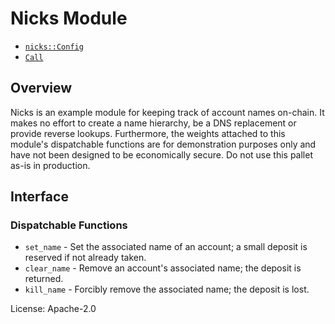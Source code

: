 # Nicks Module

- [`nicks::Config`](https://docs.rs/pallet-nicks/latest/pallet_nicks/trait.Config.html)
- [`Call`](https://docs.rs/pallet-nicks/latest/pallet_nicks/enum.Call.html)

## Overview

Nicks is an example module for keeping track of account names on-chain. It makes no effort to
create a name hierarchy, be a DNS replacement or provide reverse lookups. Furthermore, the
weights attached to this module's dispatchable functions are for demonstration purposes only and
have not been designed to be economically secure. Do not use this pallet as-is in production.

## Interface

### Dispatchable Functions

- `set_name` - Set the associated name of an account; a small deposit is reserved if not already
  taken.
- `clear_name` - Remove an account's associated name; the deposit is returned.
- `kill_name` - Forcibly remove the associated name; the deposit is lost.

[`call`]: ./enum.Call.html
[`config`]: ./trait.Config.html

License: Apache-2.0
